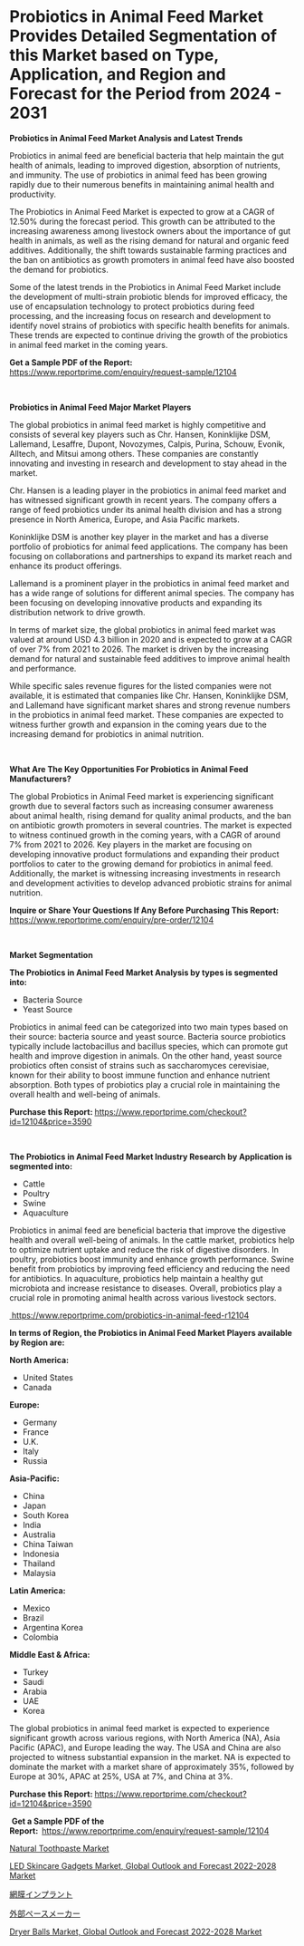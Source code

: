 <p><h1>Probiotics in Animal Feed Market Provides Detailed Segmentation of this Market based on Type, Application, and Region and Forecast for the Period from 2024 - 2031</h1></p><p><strong>Probiotics in Animal Feed Market Analysis and Latest Trends</strong></p>
<p><p>Probiotics in animal feed are beneficial bacteria that help maintain the gut health of animals, leading to improved digestion, absorption of nutrients, and immunity. The use of probiotics in animal feed has been growing rapidly due to their numerous benefits in maintaining animal health and productivity. </p><p>The Probiotics in Animal Feed Market is expected to grow at a CAGR of 12.50% during the forecast period. This growth can be attributed to the increasing awareness among livestock owners about the importance of gut health in animals, as well as the rising demand for natural and organic feed additives. Additionally, the shift towards sustainable farming practices and the ban on antibiotics as growth promoters in animal feed have also boosted the demand for probiotics.</p><p>Some of the latest trends in the Probiotics in Animal Feed Market include the development of multi-strain probiotic blends for improved efficacy, the use of encapsulation technology to protect probiotics during feed processing, and the increasing focus on research and development to identify novel strains of probiotics with specific health benefits for animals. These trends are expected to continue driving the growth of the probiotics in animal feed market in the coming years.</p></p>
<p><strong>Get a Sample PDF of the Report:&nbsp;</strong> <a href="https://www.reportprime.com/enquiry/request-sample/12104">https://www.reportprime.com/enquiry/request-sample/12104</a></p>
<p>&nbsp;</p>
<p><strong>Probiotics in Animal Feed Major Market Players</strong></p>
<p><p>The global probiotics in animal feed market is highly competitive and consists of several key players such as Chr. Hansen, Koninklijke DSM, Lallemand, Lesaffre, Dupont, Novozymes, Calpis, Purina, Schouw, Evonik, Alltech, and Mitsui among others. These companies are constantly innovating and investing in research and development to stay ahead in the market.</p><p>Chr. Hansen is a leading player in the probiotics in animal feed market and has witnessed significant growth in recent years. The company offers a range of feed probiotics under its animal health division and has a strong presence in North America, Europe, and Asia Pacific markets.</p><p>Koninklijke DSM is another key player in the market and has a diverse portfolio of probiotics for animal feed applications. The company has been focusing on collaborations and partnerships to expand its market reach and enhance its product offerings.</p><p>Lallemand is a prominent player in the probiotics in animal feed market and has a wide range of solutions for different animal species. The company has been focusing on developing innovative products and expanding its distribution network to drive growth.</p><p>In terms of market size, the global probiotics in animal feed market was valued at around USD 4.3 billion in 2020 and is expected to grow at a CAGR of over 7% from 2021 to 2026. The market is driven by the increasing demand for natural and sustainable feed additives to improve animal health and performance.</p><p>While specific sales revenue figures for the listed companies were not available, it is estimated that companies like Chr. Hansen, Koninklijke DSM, and Lallemand have significant market shares and strong revenue numbers in the probiotics in animal feed market. These companies are expected to witness further growth and expansion in the coming years due to the increasing demand for probiotics in animal nutrition.</p></p>
<p>&nbsp;</p>
<p><strong>What Are The Key Opportunities For Probiotics in Animal Feed Manufacturers?</strong></p>
<p><p>The global Probiotics in Animal Feed market is experiencing significant growth due to several factors such as increasing consumer awareness about animal health, rising demand for quality animal products, and the ban on antibiotic growth promoters in several countries. The market is expected to witness continued growth in the coming years, with a CAGR of around 7% from 2021 to 2026. Key players in the market are focusing on developing innovative product formulations and expanding their product portfolios to cater to the growing demand for probiotics in animal feed. Additionally, the market is witnessing increasing investments in research and development activities to develop advanced probiotic strains for animal nutrition.</p></p>
<p><strong>Inquire or Share Your Questions If Any Before Purchasing This Report:</strong> <a href="https://www.reportprime.com/enquiry/pre-order/12104">https://www.reportprime.com/enquiry/pre-order/12104</a></p>
<p>&nbsp;</p>
<p><strong>Market Segmentation</strong></p>
<p><strong>The Probiotics in Animal Feed Market Analysis by types is segmented into:</strong></p>
<p><ul><li>Bacteria Source</li><li>Yeast Source</li></ul></p>
<p><p>Probiotics in animal feed can be categorized into two main types based on their source: bacteria source and yeast source. Bacteria source probiotics typically include lactobacillus and bacillus species, which can promote gut health and improve digestion in animals. On the other hand, yeast source probiotics often consist of strains such as saccharomyces cerevisiae, known for their ability to boost immune function and enhance nutrient absorption. Both types of probiotics play a crucial role in maintaining the overall health and well-being of animals.</p></p>
<p><strong>Purchase this Report:&nbsp;</strong><a href="https://www.reportprime.com/checkout?id=12104&price=3590">https://www.reportprime.com/checkout?id=12104&price=3590</a></p>
<p>&nbsp;</p>
<p><strong>The Probiotics in Animal Feed Market Industry Research by Application is segmented into:</strong></p>
<p><ul><li>Cattle</li><li>Poultry</li><li>Swine</li><li>Aquaculture</li></ul></p>
<p><p>Probiotics in animal feed are beneficial bacteria that improve the digestive health and overall well-being of animals. In the cattle market, probiotics help to optimize nutrient uptake and reduce the risk of digestive disorders. In poultry, probiotics boost immunity and enhance growth performance. Swine benefit from probiotics by improving feed efficiency and reducing the need for antibiotics. In aquaculture, probiotics help maintain a healthy gut microbiota and increase resistance to diseases. Overall, probiotics play a crucial role in promoting animal health across various livestock sectors.</p></p>
<p><a href="https://www.reportprime.com/probiotics-in-animal-feed-r12104">&nbsp;https://www.reportprime.com/probiotics-in-animal-feed-r12104</a></p>
<p><strong>In terms of Region, the Probiotics in Animal Feed Market Players available by Region are:</strong></p>
<p>
    <p> <strong> North America: </strong>
        <ul>
            <li>United States</li>
            <li>Canada</li>
        </ul>
        </p> 
    <p> <strong> Europe: </strong>
        <ul>
            <li>Germany</li>
            <li>France</li>
            <li>U.K.</li>
            <li>Italy</li>
            <li>Russia</li>
        </ul>
        </p> 
    <p> <strong> Asia-Pacific: </strong>
        <ul>
            <li>China</li>
            <li>Japan</li>
            <li>South Korea</li>
            <li>India</li>
            <li>Australia</li>
            <li>China Taiwan</li>
            <li>Indonesia</li>
            <li>Thailand</li>
            <li>Malaysia</li>
        </ul>
        </p> 
    <p> <strong> Latin America: </strong>
        <ul>
            <li>Mexico</li>
            <li>Brazil</li>
            <li>Argentina Korea</li>
            <li>Colombia</li>
        </ul>
        </p> 
    <p> <strong> Middle East & Africa: </strong>
        <ul>
            <li>Turkey</li>
            <li>Saudi</li>
            <li>Arabia</li>
            <li>UAE</li>
            <li>Korea</li>
        </ul>
    </p>
    </p>
<p><p>The global probiotics in animal feed market is expected to experience significant growth across various regions, with North America (NA), Asia Pacific (APAC), and Europe leading the way. The USA and China are also projected to witness substantial expansion in the market. NA is expected to dominate the market with a market share of approximately 35%, followed by Europe at 30%, APAC at 25%, USA at 7%, and China at 3%.</p></p>
<p><strong>Purchase this Report: </strong><a href="https://www.reportprime.com/checkout?id=12104&price=3590">https://www.reportprime.com/checkout?id=12104&price=3590</a></p>
<p>&nbsp;<strong>Get a Sample PDF of the Report:&nbsp;&nbsp;</strong><a href="https://www.reportprime.com/enquiry/request-sample/12104">https://www.reportprime.com/enquiry/request-sample/12104</a></p>
<p><strong></strong></p>
<p><p><a href="https://www.linkedin.com/pulse/global-natural-toothpaste-market-focus-application-end-use-industry-y0ddc">Natural Toothpaste Market</a></p><p><a href="https://medium.com/@carolineparks3691/led-skincare-gadgets-market-global-outlook-and-forecast-2022-2028-market-overview-global-market-3a1ed9d5be57">LED Skincare Gadgets Market, Global Outlook and Forecast 2022-2028 Market</a></p><p><a href="https://medium.com/@xcbtycgm76/%E7%B6%B2%E8%86%9C%E3%82%A4%E3%83%B3%E3%83%97%E3%83%A9%E3%83%B3%E3%83%88%E5%B8%82%E5%A0%B4-2024%E5%B9%B4%E3%81%8B%E3%82%892031%E5%B9%B4%E3%81%BE%E3%81%A7%E3%81%AE%E6%A5%AD%E7%95%8C%E5%8B%95%E5%90%91%E3%81%A8%E4%BA%88%E6%B8%AC-798e4cd098ef">網膜インプラント</a></p><p><a href="https://medium.com/@xcbtycgm76/%E5%A4%96%E9%83%A8%E3%83%9A%E3%83%BC%E3%82%B9%E3%83%A1%E3%83%BC%E3%82%AB%E3%83%BC%E5%B8%82%E5%A0%B4-%E3%82%B0%E3%83%AD%E3%83%BC%E3%83%90%E3%83%AB%E3%81%8A%E3%82%88%E3%81%B3%E5%9C%B0%E5%9F%9F%E5%88%A5%E5%88%86%E6%9E%90-%E5%9C%B0%E5%9F%9F-%E5%9B%BD%E3%83%AC%E3%83%99%E3%83%AB%E3%81%AE%E5%88%86%E6%9E%90-%E7%AB%B6%E4%BA%89%E7%8A%B6%E6%B3%81%E3%81%AB%E7%84%A6%E7%82%B9%E3%82%92%E5%BD%93%E3%81%A6%E3%82%8B-16a7e1a7bfc6">外部ペースメーカー</a></p><p><a href="https://medium.com/@carolineparks3691/global-dryer-balls-market-global-outlook-and-forecast-2022-2028-market-size-share-analysis-by-f6191be99524">Dryer Balls Market, Global Outlook and Forecast 2022-2028 Market</a></p></p>